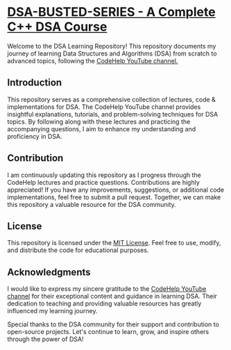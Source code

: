 # [DSA-BUSTED-SERIES - A Complete C++ DSA Course](https://youtube.com/playlist?list=PLDzeHZWIZsTryvtXdMr6rPh4IDexB5NIA)

Welcome to the DSA Learning Repository! This repository documents my journey of learning Data Structures and Algorithms (DSA) from scratch to advanced topics, following the [CodeHelp YouTube channel.](https://www.youtube.com/watch?v=WQoB2z67hvY&list=PLDzeHZWIZsTryvtXdMr6rPh4IDexB5NIA)

## Introduction

This repository serves as a comprehensive collection of lectures, code & implementations for DSA. The CodeHelp YouTube channel provides insightful explanations, tutorials, and problem-solving techniques for DSA topics. By following along with these lectures and practicing the accompanying questions, I aim to enhance my understanding and proficiency in DSA.

## Contribution

I am continuously updating this repository as I progress through the CodeHelp lectures and practice questions. Contributions are highly appreciated! If you have any improvements, suggestions, or additional code implementations, feel free to submit a pull request. Together, we can make this repository a valuable resource for the DSA community.

## License

This repository is licensed under the [MIT License](LICENSE). Feel free to use, modify, and distribute the code for educational purposes.

## Acknowledgments

I would like to express my sincere gratitude to the [CodeHelp YouTube channel](https://www.youtube.com/watch?v=WQoB2z67hvY&list=PLDzeHZWIZsTryvtXdMr6rPh4IDexB5NIA) for their exceptional content and guidance in learning DSA. Their dedication to teaching and providing valuable resources has greatly influenced my learning journey.

Special thanks to the DSA community for their support and contribution to open-source projects. Let's continue to learn, grow, and inspire others through the power of DSA!




